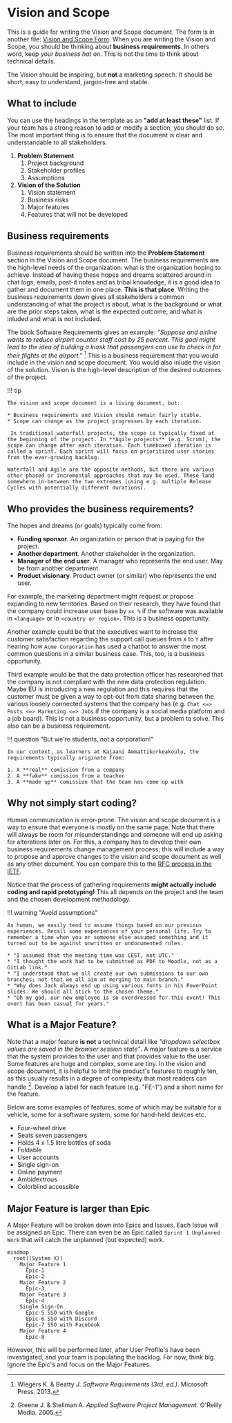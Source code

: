 # Vision and Scope

This is a guide for writing the Vision and Scope document. The form is in another file: [Vision and Scope Form](../forms/vision.md). When you are writing the Vision and Scope, you should be thinking about **business requirements**. In others word, keep your *business hat* on. This is not the time to think about technical details.

The Vision should be inspiring, but **not** a marketing speech. It should be short, easy to understand, jargon-free and stable.

## What to include

You can use the headings in the template as an **"add at least these"** list. If your team has a strong reason to add or modify a section, you should do so. The most important thing is to ensure that the document is clear and understandable to all stakeholders.

1. **Problem Statement**
    1. Project background
    2. Stakeholder profiles
    3. Assumptions
2. **Vision of the Solution**
    1. Vision statement
    2. Business risks
    3. Major features
    4. Features that will not be developed

## Business requirements

Business requirements should be written into the **Problem Statement** section in the Vision and Scope document. The business requirements are the high-level needs of the organization: what is the organization hoping to achieve. Instead of having these hopes and dreams scattered around in chat logs, emails, post-it notes and as tribal knowledge, it is a good idea to gather and document them in one place. **This is that place**. Writing the business requirements down gives all stakeholders a common understanding of what the project is about, what is the background or what are the prior steps taken, what is the expected outcome, and what is inluded and what is not included.

The book Software Requirements gives an example: *"Suppose and airline wants to reduce airport counter staff cost by 25 percent. This goal might lead to the idea of building a kiosk that passengers can use to check in for their flights at the airport."* [^0a1d1b] This is a business requirement that you would include in the vision and scope document. You would also inlude the vision of the solution. Vision is the high-level description of the desired outcomes of the project.

!!! tip

    The vision and scope document is a living document, but:

    * Business requirements and Vision should remain fairly stable.
    * Scope can change as the project progresses by each iteration.

     In traditional waterfall projects, the scope is typically fixed at the beginning of the project. In **Agile projects** (e.g. Scrum), the scope can change after each iteration. Each timeboxed iteration is called a sprint. Each sprint will focus on prioritized user stories from the ever-growing backlog.
    
    Waterfall and Agile are the opposite methods, but there are various other phased or incremental approaches that may be used. These land somewhere in-between the two extremes (using e.g. multiple Release Cycles with potentially different durations).



## Who provides the business requirements?

The hopes and dreams (or goals) typically come from:

* **Funding sponsor**. An organization or person that is paying for the project.
* **Another department**. Another stakeholder in the organization.
* **Manager of the end user**. A manager who represents the end user. May be from another department.
* **Product visionary**. Product owner (or similar) who represents the end user.

For example, the marketing department might request or propose expanding to new territories. Based on their research, they have found that the company could increase user base by `xx %` if the software was available in `<language>` or in `<country or region>`. This is a business opportunity.

Another example could be that the executives want to increase the customer satisfaction regarding the support call queues from `X` to `Y`  after hearing how `Acme Corporation` has used a chatbot to answer the most common questions in a similar business case. This, too, is a business opportunity.

Third example would be that the data protection officer has researched that the company is not compliant with the new data protection regulation. Maybe EU is introducing a new regulation and this requires that the customer must be given a way to opt-out from data sharing between the various loosely connected systems that the company has (e.g. `Chat <=> Posts <=> Marketing <=> Jobs` if the company is a social media platform and a job board). This is not a business opportunity, but a problem to solve. This also can be a business requirement.

!!! question "But we're students, not a corporation!"

    In our context, as learners at Kajaani Ammattikorkeakoulu, the requirements typically originate from:

    1. A **real** comission from a company
    2. A **fake** comission from a teacher
    3. A **made up** comission that the team has come up with

## Why not simply start coding?

Human communication is error-prone. The vision and scope document is a way to ensure that everyone is mostly on the same page. Note that there will always be room for misunderstandings and someone will end up asking for alterations later on. For this, a company has to develop their own business requirements change management process; this will include a way to propose and approve changes to the vision and scope document as well as any other document. You can compare this to the [RFC process in the IETF](https://www.ietf.org/standards/rfcs/).

Notice that the process of gathering requirements **might actually include coding and rapid prototyping!** This all depends on the project and the team and the chosen development methodology.

!!! warning "Avoid assumptions"

    As human, we easily tend to assume things based on our previous experiences. Recall some experiences of your personal life. Try to remember a time when you or someone else assumed something and it turned out to be against unwritten or undocumented rules.

    * "I assumed that the meeting time was CEST, not UTC."
    * "I thought the work had to be submitted as PDF to Moodle, not as a GitLab link."
    * "I understood that we all create our own submissions to our own branches; not that we all aim at merging to main branch."
    * "Why does Jack always end up using various fonts in his PowerPoint slides. We should all stick to the chosen theme."
    * "Oh my god, our new employee is so overdressed for this event! This event has been casual for years."

## What is a Major Feature?

Note that a major feature **is not** a technical detail like *"dropdown selectbox values are saved in the browser session state"*. A major feature is a service that the system provides to the user and that provides value to the user. Some features are huge and complex, some are tiny. In the vision and scope document, it is helpful to limit the product's features to roughly ten, as this usually results in a degree of complexity that most readers can handle [^621cc8]. Develop a label for each feature (e.g. "FE-1") and a short name for the feature.

Below are some examples of features, some of which may be suitable for a vehicle, some for a software system, some for hand-held devices etc.

* Four-wheel drive
* Seats seven passengers
* Holds 4 x 1.5 litre bottles of soda
* Foldable
* User accounts
* Single sign-on
* Online payment
* Ambidextrous
* Colorblind accessible

## Major Feature is larger than Epic

A Major Feature will be broken down into Epics and Issues. Each Issue will be assigned an Epic. There can even be an Epic called `Sprint 1 Unplanned Work` that will catch the unplanned (but expected) work. 

```mermaid
mindmap
  root((System X))
    Major Feature 1
      Epic-1
      Epic-2
    Major Feature 2
      Epic-3
    Major Feature 3
      Epic-4
    Single Sign-On
      Epic-5 SSO with Google
      Epic-6 SSO with Discord
      Epic-7 SSO with Facebook
    Major Feature 4
      Epic-8
```

However, this will be performed later, after User Profile's have been investigated, and your team is populating the backlog. For now, think big. Ignore the Epic's and focus on the Major Features.


[^0a1d1b]: Wiegers K. & Beatty J. *Software Requirements (3rd. ed.)*. Microsoft Press. 2013.
[^621cc8]: Greene J. & Stellman A. *Applied Software Project Management*. O'Reilly Media. 2005.
